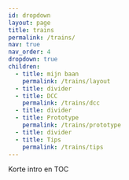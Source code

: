 ```yaml
---
id: dropdown
layout: page
title: trains
permalink: /trains/
nav: true
nav_order: 4
dropdown: true
children:
  - title: mijn baan
    permalink: /trains/layout
  - title: divider
  - title: DCC
    permalink: /trains/dcc
  - title: divider
  - title: Prototype
    permalink: /trains/prototype
  - title: divider
  - title: Tips
    permalink: /trains/tips
---
```


Korte intro en TOC
